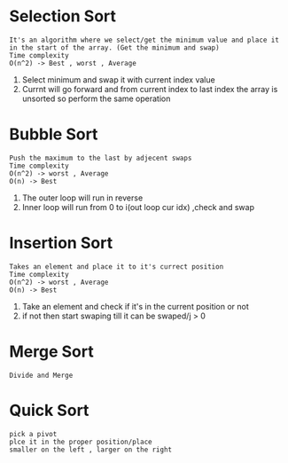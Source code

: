 # Selection Sort 
    It's an algorithm where we select/get the minimum value and place it in the start of the array. (Get the minimum and swap)
    Time complexity
    O(n^2) -> Best , worst , Average
1. Select minimum and swap it with current index value
2. Currnt will go forward and from current index to last index the array is unsorted so perform the same operation

# Bubble Sort
    Push the maximum to the last by adjecent swaps
    Time complexity
    O(n^2) -> worst , Average
    O(n) -> Best 
1. The outer loop will run in reverse 
2. Inner loop will run from 0 to i(out loop cur idx) ,check and swap 

# Insertion Sort
    Takes an element and place it to it's currect position
    Time complexity
    O(n^2) -> worst , Average
    O(n) -> Best 
1. Take an element and check if it's in the current position or not 
2. if not then start swaping till it can be swaped/j > 0 


# Merge Sort 
    Divide and Merge

# Quick Sort 
    pick a pivot
    plce it in the proper position/place
    smaller on the left , larger on the right